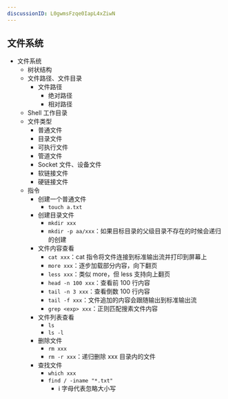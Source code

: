 ```yaml
---
discussionID: L0gwmsFzqe0IapL4xZiwN
---
```

## 文件系统

- 文件系统
  - 树状结构
  - 文件路径、文件目录
    - 文件路径
      - 绝对路径
      - 相对路径
  - Shell 工作目录
  - 文件类型
    - 普通文件
    - 目录文件
    - 可执行文件
    - 管道文件
    - Socket 文件、设备文件
    - 软链接文件
    - 硬链接文件
  - 指令
    - 创建一个普通文件
      - `touch a.txt`
    - 创建目录文件
      - `mkdir xxx`
      - `mkdir -p aa/xxx`：如果目标目录的父级目录不存在的时候会递归的创建
    - 文件内容查看
      - `cat xxx`：cat 指令将文件连接到标准输出流并打印到屏幕上
      - `more xxx`：逐步加载部分内容，向下翻页
      - `less xxx`：类似 more，但 less 支持向上翻页
      - `head -n 100 xxx`：查看前 100 行内容
      - `tail -n 3 xxx`：查看倒数 100 行内容
      - `tail -f xxx`：文件追加的内容会跟随输出到标准输出流
      - `grep <exp> xxx`：正则匹配搜素文件内容
    - 文件列表查看
      - `ls`
      - `ls -l`
    - 删除文件
      - `rm xxx`
      - `rm -r xxx`：递归删除 xxx 目录内的文件
    - 查找文件
      - `which xxx`
      - `find / -iname "*.txt"`
        - i 字母代表忽略大小写